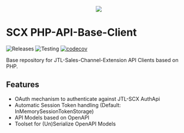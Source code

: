 <div align="center">
  <img src="https://cdn.eazyauction.de/eastatic/scx_logo.png">
</div>

# SCX PHP-API-Base-Client

![Releases](https://img.shields.io/github/v/tag/jtl-scx/api-base-client)
![Testing](https://github.com/jtl-scx/api-base-client/workflows/Testing/badge.svg)
[![codecov](https://codecov.io/gh/jtl-scx/api-base-client/branch/master/graph/badge.svg?token=OZ9QYM2EE5)](https://codecov.io/gh/jtl-scx/api-base-client)

Base repository for JTL-Sales-Channel-Extension API Clients based on PHP. 

## Features

* OAuth mechanism to authenticate against JTL-SCX AuthApi
* Automatic Session Token handling (Default: InMemorySessionTokenStorage)
* API Models based on OpenAPI
* Toolset for (Un)Serialize OpenAPI Models
